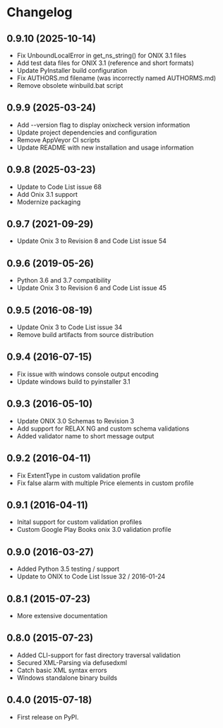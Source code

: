 # Changelog

## 0.9.10 (2025-10-14)

- Fix UnboundLocalError in get_ns_string() for ONIX 3.1 files
- Add test data files for ONIX 3.1 (reference and short formats)
- Update PyInstaller build configuration
- Fix AUTHORS.md filename (was incorrectly named AUTHORMS.md)
- Remove obsolete winbuild.bat script

## 0.9.9 (2025-03-24)

- Add --version flag to display onixcheck version information
- Update project dependencies and configuration
- Remove AppVeyor CI scripts
- Update README with new installation and usage information

## 0.9.8 (2025-03-23)

- Update to Code List issue 68
- Add Onix 3.1 support
- Modernize packaging

## 0.9.7 (2021-09-29)

- Update Onix 3 to Revision 8 and Code List issue 54

## 0.9.6 (2019-05-26)

- Python 3.6 and 3.7 compatibility
- Update Onix 3 to Revision 6 and Code List issue 45

## 0.9.5 (2016-08-19)

- Update Onix 3 to Code List issue 34
- Remove build artifacts from source distribution

## 0.9.4 (2016-07-15)

- Fix issue with windows console output encoding
- Update windows build to pyinstaller 3.1

## 0.9.3 (2016-05-10)

- Update ONIX 3.0 Schemas to Revision 3
- Add support for RELAX NG and custom schema validations
- Added validator name to short message output

## 0.9.2 (2016-04-11)

- Fix ExtentType in custom validation profile
- Fix false alarm with multiple Price elements in custom profile

## 0.9.1 (2016-04-11)

- Inital support for custom validation profiles
- Custom Google Play Books onix 3.0 validation profile

## 0.9.0 (2016-03-27)

- Added Python 3.5 testing / support
- Update to ONIX to Code List Issue 32 / 2016-01-24

## 0.8.1 (2015-07-23)

- More extensive documentation

## 0.8.0 (2015-07-23)

- Added CLI-support for fast directory traversal validation
- Secured XML-Parsing via defusedxml
- Catch basic XML syntax errors
- Windows standalone binary builds

## 0.4.0 (2015-07-18)

- First release on PyPI.
